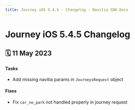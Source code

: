 ```yaml
---
title: Journey iOS 5.4.5 - Changelog - Navitia SDK Docs
---
```


# Journey iOS 5.4.5 Changelog

<h2>🗓 11 May 2023</h2>

#### Tasks
- Add missing navitia params in `JourneysRequest` object

#### Fixes
- Fix `car_no_park` not handled properly in journey request
